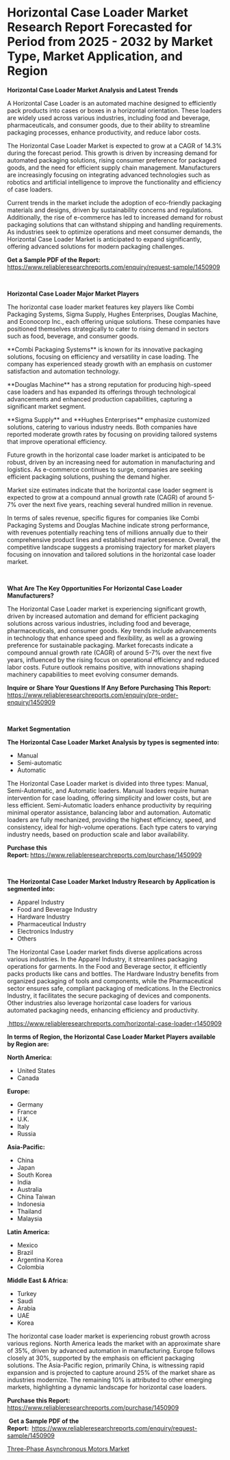 <p><h1>Horizontal Case Loader Market Research Report Forecasted for Period from 2025 -  2032 by Market Type, Market Application, and Region</h1></p><p><strong>Horizontal Case Loader Market Analysis and Latest Trends</strong></p>
<p><p>A Horizontal Case Loader is an automated machine designed to efficiently pack products into cases or boxes in a horizontal orientation. These loaders are widely used across various industries, including food and beverage, pharmaceuticals, and consumer goods, due to their ability to streamline packaging processes, enhance productivity, and reduce labor costs.</p><p>The Horizontal Case Loader Market is expected to grow at a CAGR of 14.3% during the forecast period. This growth is driven by increasing demand for automated packaging solutions, rising consumer preference for packaged goods, and the need for efficient supply chain management. Manufacturers are increasingly focusing on integrating advanced technologies such as robotics and artificial intelligence to improve the functionality and efficiency of case loaders.</p><p>Current trends in the market include the adoption of eco-friendly packaging materials and designs, driven by sustainability concerns and regulations. Additionally, the rise of e-commerce has led to increased demand for robust packaging solutions that can withstand shipping and handling requirements. As industries seek to optimize operations and meet consumer demands, the Horizontal Case Loader Market is anticipated to expand significantly, offering advanced solutions for modern packaging challenges.</p></p>
<p><strong>Get a Sample PDF of the Report:&nbsp;</strong> <a href="https://www.reliableresearchreports.com/enquiry/request-sample/1450909?utm_campaign=2802&utm_medium=2&utm_source=Github&utm_content=ia&utm_term=11042025&utm_id=horizontal-case-loader">https://www.reliableresearchreports.com/enquiry/request-sample/1450909</a></p>
<p>&nbsp;</p>
<p><strong>Horizontal Case Loader Major Market Players</strong></p>
<p><p>The horizontal case loader market features key players like Combi Packaging Systems, Sigma Supply, Hughes Enterprises, Douglas Machine, and Econocorp Inc., each offering unique solutions. These companies have positioned themselves strategically to cater to rising demand in sectors such as food, beverage, and consumer goods.</p><p>**Combi Packaging Systems** is known for its innovative packaging solutions, focusing on efficiency and versatility in case loading. The company has experienced steady growth with an emphasis on customer satisfaction and automation technology. </p><p>**Douglas Machine** has a strong reputation for producing high-speed case loaders and has expanded its offerings through technological advancements and enhanced production capabilities, capturing a significant market segment. </p><p>**Sigma Supply** and **Hughes Enterprises** emphasize customized solutions, catering to various industry needs. Both companies have reported moderate growth rates by focusing on providing tailored systems that improve operational efficiency.</p><p>Future growth in the horizontal case loader market is anticipated to be robust, driven by an increasing need for automation in manufacturing and logistics. As e-commerce continues to surge, companies are seeking efficient packaging solutions, pushing the demand higher.</p><p>Market size estimates indicate that the horizontal case loader segment is expected to grow at a compound annual growth rate (CAGR) of around 5-7% over the next five years, reaching several hundred million in revenue.</p><p>In terms of sales revenue, specific figures for companies like Combi Packaging Systems and Douglas Machine indicate strong performance, with revenues potentially reaching tens of millions annually due to their comprehensive product lines and established market presence. Overall, the competitive landscape suggests a promising trajectory for market players focusing on innovation and tailored solutions in the horizontal case loader market.</p></p>
<p>&nbsp;</p>
<p><strong>What Are The Key Opportunities For Horizontal Case Loader Manufacturers?</strong></p>
<p><p>The Horizontal Case Loader market is experiencing significant growth, driven by increased automation and demand for efficient packaging solutions across various industries, including food and beverage, pharmaceuticals, and consumer goods. Key trends include advancements in technology that enhance speed and flexibility, as well as a growing preference for sustainable packaging. Market forecasts indicate a compound annual growth rate (CAGR) of around 5-7% over the next five years, influenced by the rising focus on operational efficiency and reduced labor costs. Future outlook remains positive, with innovations shaping machinery capabilities to meet evolving consumer demands.</p></p>
<p><strong>Inquire or Share Your Questions If Any Before Purchasing This Report:</strong> <a href="https://www.reliableresearchreports.com/enquiry/pre-order-enquiry/1450909?utm_campaign=2802&utm_medium=2&utm_source=Github&utm_content=ia&utm_term=11042025&utm_id=horizontal-case-loader">https://www.reliableresearchreports.com/enquiry/pre-order-enquiry/1450909</a></p>
<p>&nbsp;</p>
<p><strong>Market Segmentation</strong></p>
<p><strong>The Horizontal Case Loader Market Analysis by types is segmented into:</strong></p>
<p><ul><li>Manual</li><li>Semi-automatic</li><li>Automatic</li></ul></p>
<p><p>The Horizontal Case Loader market is divided into three types: Manual, Semi-Automatic, and Automatic loaders. Manual loaders require human intervention for case loading, offering simplicity and lower costs, but are less efficient. Semi-Automatic loaders enhance productivity by requiring minimal operator assistance, balancing labor and automation. Automatic loaders are fully mechanized, providing the highest efficiency, speed, and consistency, ideal for high-volume operations. Each type caters to varying industry needs, based on production scale and labor availability.</p></p>
<p><strong>Purchase this Report:&nbsp;</strong><a href="https://www.reliableresearchreports.com/purchase/1450909?utm_campaign=2802&utm_medium=2&utm_source=Github&utm_content=ia&utm_term=11042025&utm_id=horizontal-case-loader">https://www.reliableresearchreports.com/purchase/1450909</a></p>
<p>&nbsp;</p>
<p><strong>The Horizontal Case Loader Market Industry Research by Application is segmented into:</strong></p>
<p><ul><li>Apparel Industry</li><li>Food and Beverage Industry</li><li>Hardware Industry</li><li>Pharmaceutical Industry</li><li>Electronics Industry</li><li>Others</li></ul></p>
<p><p>The Horizontal Case Loader market finds diverse applications across various industries. In the Apparel Industry, it streamlines packaging operations for garments. In the Food and Beverage sector, it efficiently packs products like cans and bottles. The Hardware Industry benefits from organized packaging of tools and components, while the Pharmaceutical sector ensures safe, compliant packaging of medications. In the Electronics Industry, it facilitates the secure packaging of devices and components. Other industries also leverage horizontal case loaders for various automated packaging needs, enhancing efficiency and productivity.</p></p>
<p><a href="https://www.reliableresearchreports.com/horizontal-case-loader-r1450909?utm_campaign=2802&utm_medium=2&utm_source=Github&utm_content=ia&utm_term=11042025&utm_id=horizontal-case-loader">&nbsp;https://www.reliableresearchreports.com/horizontal-case-loader-r1450909</a></p>
<p><strong>In terms of Region, the Horizontal Case Loader Market Players available by Region are:</strong></p>
<p>
    <p> <strong> North America: </strong>
        <ul>
            <li>United States</li>
            <li>Canada</li>
        </ul>
        </p> 
    <p> <strong> Europe: </strong>
        <ul>
            <li>Germany</li>
            <li>France</li>
            <li>U.K.</li>
            <li>Italy</li>
            <li>Russia</li>
        </ul>
        </p> 
    <p> <strong> Asia-Pacific: </strong>
        <ul>
            <li>China</li>
            <li>Japan</li>
            <li>South Korea</li>
            <li>India</li>
            <li>Australia</li>
            <li>China Taiwan</li>
            <li>Indonesia</li>
            <li>Thailand</li>
            <li>Malaysia</li>
        </ul>
        </p> 
    <p> <strong> Latin America: </strong>
        <ul>
            <li>Mexico</li>
            <li>Brazil</li>
            <li>Argentina Korea</li>
            <li>Colombia</li>
        </ul>
        </p> 
    <p> <strong> Middle East & Africa: </strong>
        <ul>
            <li>Turkey</li>
            <li>Saudi</li>
            <li>Arabia</li>
            <li>UAE</li>
            <li>Korea</li>
        </ul>
    </p>
    </p>
<p><p>The horizontal case loader market is experiencing robust growth across various regions. North America leads the market with an approximate share of 35%, driven by advanced automation in manufacturing. Europe follows closely at 30%, supported by the emphasis on efficient packaging solutions. The Asia-Pacific region, primarily China, is witnessing rapid expansion and is projected to capture around 25% of the market share as industries modernize. The remaining 10% is attributed to other emerging markets, highlighting a dynamic landscape for horizontal case loaders.</p></p>
<p><strong>Purchase this Report: </strong><a href="https://www.reliableresearchreports.com/purchase/1450909?utm_campaign=2802&utm_medium=2&utm_source=Github&utm_content=ia&utm_term=11042025&utm_id=horizontal-case-loader">https://www.reliableresearchreports.com/purchase/1450909</a></p>
<p>&nbsp;<strong>Get a Sample PDF of the Report:&nbsp;&nbsp;</strong><a href="https://www.reliableresearchreports.com/enquiry/request-sample/1450909?utm_campaign=2802&utm_medium=2&utm_source=Github&utm_content=ia&utm_term=11042025&utm_id=horizontal-case-loader">https://www.reliableresearchreports.com/enquiry/request-sample/1450909</a></p>
<p><strong></strong></p>
<p><p><a href="https://github.com/motosyuliq/Market-Research-Report-List-1/blob/main/three-phase-asynchronous-motors-market.md?utm_campaign=2802&utm_medium=2&utm_source=Github&utm_content=ia&utm_term=11042025&utm_id=horizontal-case-loader">Three-Phase Asynchronous Motors Market</a></p></p>